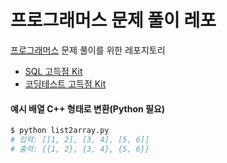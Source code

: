 # 프로그래머스 문제 풀이 레포

[프로그래머스](https://programmers.co.kr/) 문제 풀이를 위한 레포지토리

- [SQL 고득점 Kit](https://school.programmers.co.kr/learn/challenges?tab=sql_practice_kit)
- [코딩테스트 고득점 Kit](https://school.programmers.co.kr/learn/challenges?tab=algorithm_practice_kit)

#### 예시 배열 C++ 형태로 변환(Python 필요)

```bash
$ python list2array.py
# 입력: [[1, 2], [3, 4], [5, 6]]
# 출력: {{1, 2}, {3, 4}, {5, 6}}
```
